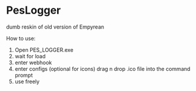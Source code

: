 # PesLogger
dumb reskin of old version of Empyrean

How to use:
1. Open PES_LOGGER.exe
2. wait for load
3. enter webhook
4. enter configs
(optional for icons) drag n drop .ico file into the command prompt
5. use freely
